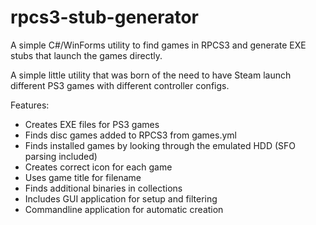 # rpcs3-stub-generator
A simple C#/WinForms utility to find games in RPCS3 and generate EXE stubs that launch the games directly.

A simple little utility that was born of the need to have Steam launch different PS3 games with different controller configs.

Features:
* Creates EXE files for PS3 games
* Finds disc games added to RPCS3 from games.yml
* Finds installed games by looking through the emulated HDD (SFO parsing included)
* Creates correct icon for each game
* Uses game title for filename
* Finds additional binaries in collections
* Includes GUI application for setup and filtering
* Commandline application for automatic creation

